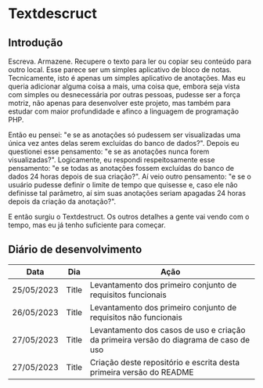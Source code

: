 # Textdescruct

## Introdução
Escreva. Armazene. Recupere o texto para ler ou copiar seu conteúdo para outro local.
Esse parece ser um simples aplicativo de bloco de notas. Tecnicamente, isto é apenas um simples aplicativo de anotações.
Mas eu queria adicionar alguma coisa a mais, uma coisa que, embora seja vista com simples ou desnecessária por outras pessoas, pudesse ser a força motriz, não apenas para desenvolver este projeto, mas também para estudar com maior profundidade e afinco a linguagem de programação PHP. 

Então eu pensei: "e se as anotações só pudessem ser visualizadas uma única vez antes delas serem excluídas do banco de dados?".
Depois eu questionei esse pensamento: "e se as anotações nunca forem visualizadas?".
Logicamente, eu respondi respeitosamente esse pensamento: "e se todas as anotações fossem excluídas do banco de dados 24 horas depois de sua criação?".
Aí veio outro pensamento: "e se o usuário pudesse definir o limite de tempo que quisesse e, caso ele não definisse tal parâmetro, aí sim suas anotações seriam apagadas 24 horas depois da criação da anotação?".

E então surgiu o Textdestruct.
Os outros detalhes a gente vai vendo com o tempo, mas eu já tenho suficiente para começar.

## Diário de desenvolvimento

| Data        | Dia         | Ação        |
| ----------- | ----------- | ----------- |
| 25/05/2023  | Title       | Levantamento dos primeiro conjunto de requisitos funcionais       |
| 26/05/2023  | Title       | Levantamento dos primeiro conjunto de requisitos não funcionais   |
| 27/05/2023  | Title       | Levantamento dos casos de uso e criação da primeira versão do diagrama de caso de uso      |
| 27/05/2023  | Title       | Criação deste repositório e escrita desta primeira versão do README       |
